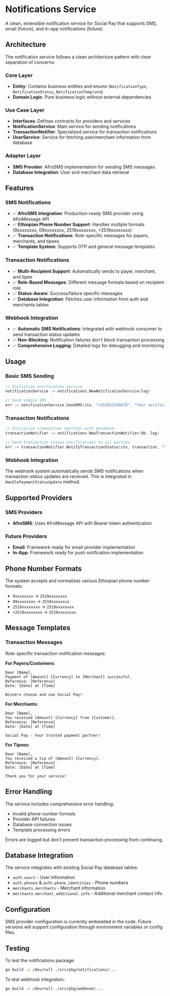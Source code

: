 # Notifications Service

A clean, extensible notification service for Social Pay that supports SMS, email (future), and in-app notifications (future).

## Architecture

The notification service follows a clean architecture pattern with clear separation of concerns:

### Core Layer
- **Entity**: Contains business entities and enums (`NotificationType`, `NotificationStatus`, `NotificationTemplate`)
- **Domain Logic**: Pure business logic without external dependencies

### Use Case Layer  
- **Interfaces**: Defines contracts for providers and services
- **NotificationService**: Main service for sending notifications
- **TransactionNotifier**: Specialized service for transaction notifications
- **UserService**: Service for fetching user/merchant information from database

### Adapter Layer
- **SMS Provider**: AfroSMS implementation for sending SMS messages
- **Database Integration**: User and merchant data retrieval

## Features

### SMS Notifications
- ✅ **AfroSMS Integration**: Production-ready SMS provider using AfroMessage API
- ✅ **Ethiopian Phone Number Support**: Handles multiple formats (9xxxxxxxx, 09xxxxxxxx, 2519xxxxxxxx, +2519xxxxxxxx)
- ✅ **Transaction Notifications**: Role-specific messages for payers, merchants, and tipees
- ✅ **Template System**: Supports OTP and general message templates

### Transaction Notifications
- ✅ **Multi-Recipient Support**: Automatically sends to payer, merchant, and tipee
- ✅ **Role-Based Messages**: Different message formats based on recipient role
- ✅ **Status-Aware**: Success/failure specific messages
- ✅ **Database Integration**: Fetches user information from auth and merchants tables

### Webhook Integration
- ✅ **Automatic SMS Notifications**: Integrated with webhook consumer to send transaction status updates
- ✅ **Non-Blocking**: Notification failures don't block transaction processing
- ✅ **Comprehensive Logging**: Detailed logs for debugging and monitoring

## Usage

### Basic SMS Sending
```go
// Initialize notification service
notificationService := notifications.NewNotificationService(log)

// Send simple SMS
err := notificationService.SendSMS(ctx, "+251912345678", "Your verification code is 123456")
```

### Transaction Notifications
```go
// Initialize transaction notifier with database
transactionNotifier := notifications.NewTransactionNotifier(db, log)

// Send transaction status notifications to all parties
err := transactionNotifier.NotifyTransactionStatus(ctx, transaction, "SUCCESS")
```

### Webhook Integration
The webhook system automatically sends SMS notifications when transaction status updates are received. This is integrated in `HandlePaymentStatusUpdate` method.

## Supported Providers

### SMS Providers
- **AfroSMS**: Uses AfroMessage API with Bearer token authentication

### Future Providers
- **Email**: Framework ready for email provider implementation
- **In-App**: Framework ready for push notification implementation

## Phone Number Formats

The system accepts and normalizes various Ethiopian phone number formats:
- `9xxxxxxxx` → `2519xxxxxxxx`
- `09xxxxxxxx` → `2519xxxxxxxx` 
- `2519xxxxxxxx` → `2519xxxxxxxx`
- `+2519xxxxxxxx` → `2519xxxxxxxx`

## Message Templates

### Transaction Messages
Role-specific transaction notification messages:

**For Payers/Customers:**
```
Dear [Name],
Payment of [Amount] [Currency] to [Merchant] successful.
Reference: [Reference]
Date: [Date] at [Time]

Winners choose and use Social Pay!
```

**For Merchants:**
```
Dear [Name],
You received [Amount] [Currency] from [Customer].
Reference: [Reference]  
Date: [Date] at [Time]

Social Pay - Your trusted payment partner!
```

**For Tipees:**
```
Dear [Name],
You received a tip of [Amount] [Currency].
Reference: [Reference]
Date: [Date] at [Time]

Thank you for your service!
```

## Error Handling

The service includes comprehensive error handling:
- Invalid phone number formats
- Provider API failures  
- Database connection issues
- Template processing errors

Errors are logged but don't prevent transaction processing from continuing.

## Database Integration

The service integrates with existing Social Pay database tables:
- `auth.users` - User information
- `auth.phones` & `auth.phone_identities` - Phone numbers
- `merchants.merchants` - Merchant information
- `merchants.merchant_additional_info` - Additional merchant contact info

## Configuration

SMS provider configuration is currently embedded in the code. Future versions will support configuration through environment variables or config files.

## Testing

To test the notifications package:
```bash
go build -o /dev/null ./src/pkg/notifications/...
```

To test webhook integration:
```bash  
go build -o /dev/null ./src/pkg/webhook/...
``` 